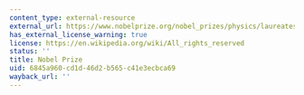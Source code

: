 ```yaml
---
content_type: external-resource
external_url: https://www.nobelprize.org/nobel_prizes/physics/laureates/1962/
has_external_license_warning: true
license: https://en.wikipedia.org/wiki/All_rights_reserved
status: ''
title: Nobel Prize
uid: 6845a960-cd1d-46d2-b565-c41e3ecbca69
wayback_url: ''
---
```


